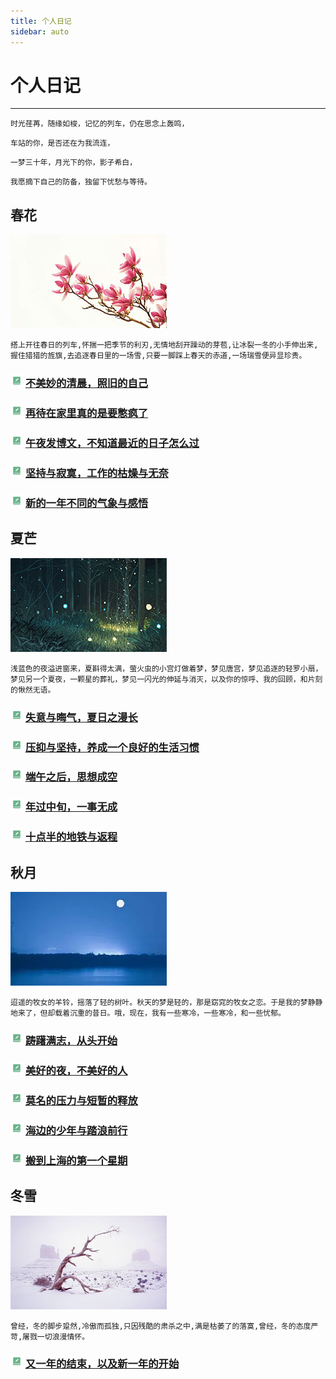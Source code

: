```yaml
---
title: 个人日记
sidebar: auto
---
```


# 个人日记

***

`时光荏苒，随缘如梭，记忆的列车，仍在思念上轰鸣，`

`车站的你，是否还在为我流连，`

`一梦三十年，月光下的你，影子希白，`

`我愿摘下自己的防备，独留下忧愁与等待。`

## 春花

![chunhua](../.vuepress/public/note/ch.jpg)

`搭上开往春日的列车,怀揣一把季节的利刃,无情地刮开躁动的芽苞,让冰裂一冬的小手伸出来,握住猎猎的旌旗,去追逐春日里的一场雪,只要一脚踩上春天的赤道,一场瑞雪便异显珍贵。`

### ![note](../.vuepress/public/note.png) [不美妙的清晨，照旧的自己](不美妙的清晨，照旧的自己.md)

### ![note](../.vuepress/public/note.png)  [再待在家里真的是要憋疯了](再待在家里真的是要憋疯了.md)

### ![note](../.vuepress/public/note.png)  [午夜发博文，不知道最近的日子怎么过](午夜发博文，不知道最近的日子怎么过.md)

### ![note](../.vuepress/public/note.png)  [坚持与寂寞，工作的枯燥与无奈](坚持与寂寞，工作的枯燥与无奈)

### ![note](../.vuepress/public/note.png)  [新的一年不同的气象与感悟](新的一年不同的气象与感悟.md)

## 夏芒

![xiamang](../.vuepress/public/note/xm.jpg)

`浅蓝色的夜溢进窗来，夏斟得太满，萤火虫的小宫灯做着梦，梦见唐宫，梦见追逐的轻罗小扇，梦见另一个夏夜，一颗星的葬礼，梦见一闪光的伸延与消灭，以及你的惊呼、我的回顾，和片刻的愀然无语。`

### ![note](../.vuepress/public/note.png)  [失意与晦气，夏日之漫长](失意与晦气，夏日之漫长.md)

### ![note](../.vuepress/public/note.png)  [压抑与坚持，养成一个良好的生活习惯](压抑与坚持，养成一个良好的生活习惯.md)

### ![note](../.vuepress/public/note.png)  [端午之后，思想成空](端午之后，思想成空.md)

### ![note](../.vuepress/public/note.png)  [年过中旬，一事无成](年过中旬，一事无成.md)

### ![note](../.vuepress/public/note.png)  [十点半的地铁与返程](十点半的地铁与返程.md)

## 秋月

![qiuyue](../.vuepress/public/note/qy.jpg)

`迢遥的牧女的羊铃，摇落了轻的树叶。秋天的梦是轻的，那是窈窕的牧女之恋。于是我的梦静静地来了，但却载着沉重的昔日。哦，现在，我有一些寒冷，一些寒冷，和一些忧郁。`

### ![note](../.vuepress/public/note.png)  [踌躇满志，从头开始](踌躇满志，从头开始.md)

### ![note](../.vuepress/public/note.png)  [美好的夜，不美好的人](美好的夜，不美好的人.md)

### ![note](../.vuepress/public/note.png)  [莫名的压力与短暂的释放](莫名的压力与短暂的释放.md)

### ![note](../.vuepress/public/note.png)  [海边的少年与踏浪前行](海边的少年与踏浪前行.md)

### ![note](../.vuepress/public/note.png)  [搬到上海的第一个星期](搬到上海的第一个星期.md)

## 冬雪

![dongxue](../.vuepress/public/note/dx.jpg)

`曾经，冬的脚步跫然,冷傲而孤独,只因残酷的肃杀之中,满是枯萎了的落寞,曾经，冬的态度严苛,屠戮一切浪漫情怀。`

### ![note](../.vuepress/public/note.png)  [又一年的结束，以及新一年的开始](又一年的结束，以及新一年的开始.md)

